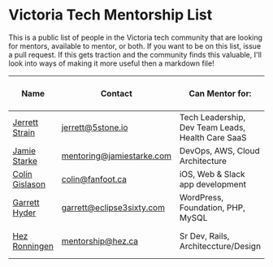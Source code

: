 # Victoria Tech Mentorship List

This is a public list of people in the Victoria tech community that are looking for mentors, available to mentor, or both. If you want to be on this list, issue a pull request. If this gets traction and the community finds this valuable, I'll look into ways of making it more useful then a markdown file!



| Name                    | Contact                  | Can Mentor for:                                  | Looking for Mentorship in:     |
|-------------------------|--------------------------|--------------------------------------------------|--------------------------------|
| [Jerrett Strain](https://www.linkedin.com/in/jerrett/) | jerrett@5stone.io  | Tech Leadership, Dev Team Leads, Health Care SaaS |  N/A |
| [Jamie Starke](https://www.jamiestarke.com) | mentoring@jamiestarke.com  | DevOps, AWS, Cloud Architecture |  N/A |
| [Colin Gislason](https://github.com/cgislason) | colin@fanfoot.ca  | iOS, Web & Slack app development |  N/A |
| [Garrett Hyder](https://eclipse3sixty.com) | garrett@eclipse3sixty.com  | WordPress, Foundation, PHP, MySQL |  N/A |
| [Hez Ronningen](https://github.com/hez) | mentorship@hez.ca | Sr Dev, Rails, Architeccture/Design | Dev Team Lead, Sr Manager |

